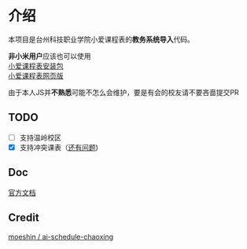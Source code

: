 # 介绍

本项目是台州科技职业学院小爱课程表的**教务系统导入**代码。

**非小米用户**应该也可以使用  
[小爱课程表安装包](https://sittymin.lanzouj.com/iZb5h1drvrfa)  
[小爱课程表网页版](https://i.ai.mi.com/h5/precache/ai-schedule/)

由于本人JS并**不熟悉**可能不怎么会维护，要是有会的校友请不要吝啬提交PR

## TODO

- [ ] 支持温岭校区  
- [x] 支持冲突课表（[还有问题](# "遇到  
课程A：周2，节次3-4，周数1-10  
课程B：周2，节次4-5，周数5-15  
会有问题"))

## Doc

[官方文档](https://open-schedule-prod.ai.xiaomi.com)

## Credit

[moeshin / ai-schedule-chaoxing](https://github.com/moeshin/ai-schedule-chaoxing)
